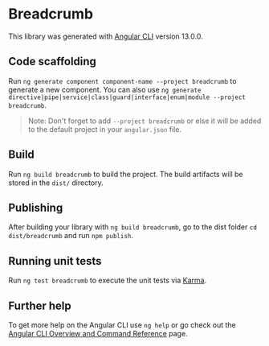 # Breadcrumb

This library was generated with [Angular CLI](https://github.com/angular/angular-cli) version 13.0.0.

## Code scaffolding

Run `ng generate component component-name --project breadcrumb` to generate a new component. You can also use `ng generate directive|pipe|service|class|guard|interface|enum|module --project breadcrumb`.
> Note: Don't forget to add `--project breadcrumb` or else it will be added to the default project in your `angular.json` file. 

## Build

Run `ng build breadcrumb` to build the project. The build artifacts will be stored in the `dist/` directory.

## Publishing

After building your library with `ng build breadcrumb`, go to the dist folder `cd dist/breadcrumb` and run `npm publish`.

## Running unit tests

Run `ng test breadcrumb` to execute the unit tests via [Karma](https://karma-runner.github.io).

## Further help

To get more help on the Angular CLI use `ng help` or go check out the [Angular CLI Overview and Command Reference](https://angular.io/cli) page.
